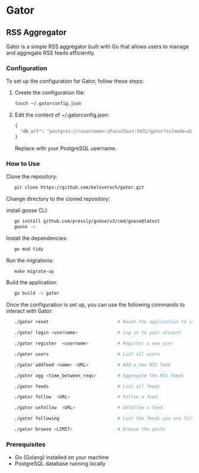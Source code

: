 # Gator

## RSS Aggregator

Gator is a simple RSS aggregator built with Go that allows users to manage and aggregate RSS feeds efficiently.

### Configuration

To set up the configuration for Gator, follow these steps:

1. Create the configuration file:

   ```bash
   touch ~/.gatorconfig.json
   ```

2. Edit the content of ~/.gatorconfig.json:
   ```json
   {
     "db_url": "postgres://<username>:@localhost:5432/gator?sslmode=disable"
   }
   ```
   Replace <username> with your PostgreSQL username.

### How to Use

Clone the repository:

```bash
   git clone https://github.com/belovetech/gator.git
```

Change directory to the cloned repository:

install goose CLI:

```bash
   go install github.com/pressly/goose/v3/cmd/goose@latest
   goose -v
```

Install the dependencies:

```bash
   go mod tidy
```

Run the migrations:

```bash
   make migrate-up
```

Build the application:

```bash
   go build -o gator
```

Once the configuration is set up, you can use the following commands to interact with Gator:

```bash
   ./gator reset                          # Reset the application to its initial state

   ./gator login <username>               # Log in to your account

   ./gator register  <username>           # Register a new user

   ./gator users                          # List all users

   ./gator addfeed <name> <URL>           # Add a new RSS feed

   ./gator agg <time_between_reqs>        # Aggregate the RSS feeds

   ./gator feeds                          # List all feeds

   ./gator follow  <URL>                  # Follow a feed

   ./gator unfollow  <URL>                # Unfollow a feed

   ./gator following                      # List the feeds you are following

   ./gator browse <LIMIT>                 # Browse the posts

```

### Prerequisites

- Go (Golang) installed on your machine
- PostgreSQL database running locally

